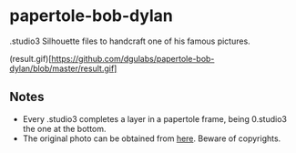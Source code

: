 # papertole-bob-dylan
.studio3 Silhouette files to handcraft one of his famous pictures.

(result.gif)[https://github.com/dgulabs/papertole-bob-dylan/blob/master/result.gif]

## Notes
- Every .studio3 completes a layer in a papertole frame, being 0.studio3 the one at the bottom.
- The original photo can be obtained from [here](https://i.pinimg.com/736x/d4/6c/c7/d46cc7ac45b2d0dc10b635860ab47632--bob-dylan-famous-faces.jpg). Beware of copyrights.

